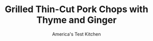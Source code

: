 ---
layout: ../../layouts/MarkdownPostLayout.astro
title: Grilled Thin-Cut Pork Chops with Thyme and Ginger
author: America's Test Kitchen
pubDate: 2023-03-15
description: "Usually by the time thin-cut chops pick up a nice char from the grill, the insides are dry."
image_url: https://res.cloudinary.com/hksqkdlah/image/upload/ar_1:1,c_fill,dpr_2.0,f_auto,fl_lossy.progressive.strip_profile,g_faces:auto,q_auto:low,w_344/8814_sfs-grilledthinporkchops-7-275945
tags: ["Main Courses","Pork","Grilling & Barbecue"]
calories: 2455
protein: 41
carbohydrates: 
fats: 
fiber: 
ingredients: ["6 , bone-in rib or center-cut pork chops (see note), about 1/2 inch thick","3/4 teaspoon, salt","4 tablespoons, unsalted butter, softened","1 teaspoon, brown sugar","1/2 teaspoon, pepper","1/2 teaspoon, minced fresh thyme","1 teaspoon, grated fresh ginger","1/2 teaspoon, grated orange zest"]
serves: 6
time: "1 hour, plus 30 minutes freezing"
instructions: ["FREEZE CHOPS Pat chops dry with paper towels and rub with salt. Arrange on wire rack set inside rimmed baking sheet and freeze until chops are firm, at least 30 minutes but no more than 1 hour. Combine 2 tablespoons butter, brown sugar, and pepper in small bowl; set aside. Mix remaining butter, thyme, ginger, and zest in another small bowl and refrigerate until firm, about 15 minutes. (Butter-thyme mixture can be refrigerated, covered, for 1 day.)","GRILL CHOPS Pat chops dry with paper towels. Spread softened butter-sugar mixture evenly over both sides of each chop. Grill, covered, over hot fire until well browned and meat registers 145 degrees, 3 to 4 minutes per side. Transfer chops to platter and top with chilled butter-thyme mixture. Tent with foil and let rest 5 minutes. Serve."]
nutrition: ["690 mg Potassium","418 mg Phosphorus","42 mg Calcium","1 mg Iron","50 mg Magnesium","401 mg Sodium","3 mg Zinc","25 g Fat","13 mg Niacin (B3)","9 g Monounsaturated","2 g Polyunsaturated","1 µg Vitamin D","157 mg Cholesterol","10 g Saturated","1 µg Vitamin K","140 g Water","41 g Protein","1 µg Vitamin B12","1 mg Vitamin B6","68 µg Vitamin A","409 kcal Energy","2455 calories"]
notes: "To prevent the chops from curling, cut 2 slits about 2 inches apart through the fat around the outside of each raw chop."
---